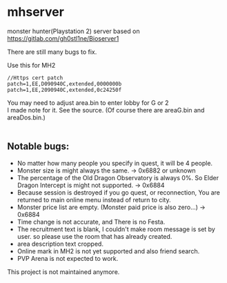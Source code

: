 mhserver
=====
monster hunter(Playstation 2) server based on https://gitlab.com/gh0stl1ne/Bioserver1

There are still many bugs to fix.

Use this for MH2
```
//Https cert patch
patch=1,EE,D090940C,extended,0000000b
patch=1,EE,2090940C,extended,0c24250f
```


You may need to adjust area.bin to enter lobby for G or 2<br>
I made note for it. See the source. (Of course there are areaG.bin and areaDos.bin.)<br><br>

## Notable bugs:

- No matter how many people you specify in quest, it will be 4 people.
- Monster size is might always the same. -> 0x6882 or unknown
- The percentage of the Old Dragon Observatory is always 0%. So Elder Dragon Intercept is might not supported. -> 0x6884
- Because session is destroyed if you go quest, or reconnection, You are returned to main online menu instead of return to city. 
- Monster price list are empty. (Monster paid price is also zero...) -> 0x6884
- Time change is not accurate, and There is no Festa.
- The recruitment text is blank,  I couldn't make room message is set by user. so please use the room that has already created.
- area description text cropped.
- Online mark in MH2 is not yet supported and also friend search.
- PVP Arena is not expected to work.

This project is not maintained anymore.
